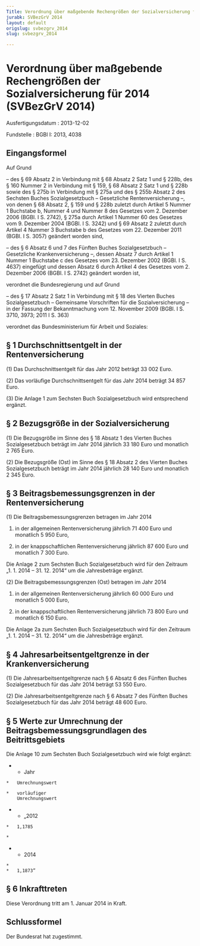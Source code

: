 ```yaml
---
Title: Verordnung über maßgebende Rechengrößen der Sozialversicherung für 2014
jurabk: SVBezGrV 2014
layout: default
origslug: svbezgrv_2014
slug: svbezgrv_2014

---
```


# Verordnung über maßgebende Rechengrößen der Sozialversicherung für 2014 (SVBezGrV 2014)

Ausfertigungsdatum
:   2013-12-02

Fundstelle
:   BGBl I: 2013, 4038


## Eingangsformel

Auf Grund

–   des § 69 Absatz 2 in Verbindung mit § 68 Absatz 2 Satz 1 und § 228b, des § 160 Nummer 2 in Verbindung mit § 159, § 68 Absatz 2 Satz 1 und § 228b sowie des § 275b in Verbindung mit § 275a und des § 255b Absatz 2 des Sechsten Buches Sozialgesetzbuch – Gesetzliche Rentenversicherung –, von denen § 68 Absatz 2, § 159 und § 228b zuletzt durch Artikel 5 Nummer 1 Buchstabe b, Nummer 4 und Nummer 8 des Gesetzes vom 2. Dezember 2006 (BGBl. I S. 2742), § 275a durch Artikel 1 Nummer 60 des Gesetzes vom 9. Dezember 2004 (BGBl. I S. 3242) und § 69 Absatz 2 zuletzt durch Artikel 4 Nummer 3 Buchstabe b des Gesetzes vom 22. Dezember 2011 (BGBl. I S. 3057) geändert worden sind,


–   des § 6 Absatz 6 und 7 des Fünften Buches Sozialgesetzbuch – Gesetzliche Krankenversicherung –, dessen Absatz 7 durch Artikel 1 Nummer 1 Buchstabe c des Gesetzes vom 23. Dezember 2002 (BGBl. I S. 4637) eingefügt und dessen Absatz 6 durch Artikel 4 des Gesetzes vom 2. Dezember 2006 (BGBl. I S. 2742) geändert worden ist,



verordnet die Bundesregierung und auf Grund

–   des § 17 Absatz 2 Satz 1 in Verbindung mit § 18 des Vierten Buches Sozialgesetzbuch – Gemeinsame Vorschriften für die Sozialversicherung – in der Fassung der Bekanntmachung vom 12. November 2009 (BGBl. I S. 3710, 3973; 2011 I S. 363)



verordnet das Bundesministerium für Arbeit und Soziales:


## § 1 Durchschnittsentgelt in der Rentenversicherung

(1) Das Durchschnittsentgelt für das Jahr 2012 beträgt 33 002 Euro.

(2) Das vorläufige Durchschnittsentgelt für das Jahr 2014 beträgt 34 857 Euro.

(3) Die Anlage 1 zum Sechsten Buch Sozialgesetzbuch wird entsprechend ergänzt.


## § 2 Bezugsgröße in der Sozialversicherung

(1) Die Bezugsgröße im Sinne des § 18 Absatz 1 des Vierten Buches Sozialgesetzbuch beträgt im Jahr 2014 jährlich 33 180 Euro und monatlich 2 765 Euro.

(2) Die Bezugsgröße (Ost) im Sinne des § 18 Absatz 2 des Vierten Buches Sozialgesetzbuch beträgt im Jahr 2014 jährlich 28 140 Euro und monatlich 2 345 Euro.


## § 3 Beitragsbemessungsgrenzen in der Rentenversicherung

(1) Die Beitragsbemessungsgrenzen betragen im Jahr 2014

1.  in der allgemeinen Rentenversicherung jährlich 71 400 Euro und monatlich 5 950 Euro,


2.  in der knappschaftlichen Rentenversicherung jährlich 87 600 Euro und monatlich 7 300 Euro.



Die Anlage 2 zum Sechsten Buch Sozialgesetzbuch wird für den Zeitraum „1. 1. 2014 – 31. 12. 2014“ um die Jahresbeträge ergänzt.

(2) Die Beitragsbemessungsgrenzen (Ost) betragen im Jahr 2014

1.  in der allgemeinen Rentenversicherung jährlich 60 000 Euro und monatlich 5 000 Euro,


2.  in der knappschaftlichen Rentenversicherung jährlich 73 800 Euro und monatlich 6 150 Euro.



Die Anlage 2a zum Sechsten Buch Sozialgesetzbuch wird für den Zeitraum „1. 1. 2014 – 31. 12. 2014“ um die Jahresbeträge ergänzt.


## § 4 Jahresarbeitsentgeltgrenze in der Krankenversicherung

(1) Die Jahresarbeitsentgeltgrenze nach § 6 Absatz 6 des Fünften Buches Sozialgesetzbuch für das Jahr 2014 beträgt 53 550 Euro.

(2) Die Jahresarbeitsentgeltgrenze nach § 6 Absatz 7 des Fünften Buches Sozialgesetzbuch für das Jahr 2014 beträgt 48 600 Euro.


## § 5 Werte zur Umrechnung der Beitragsbemessungsgrundlagen des Beitrittsgebiets

Die Anlage 10 zum Sechsten Buch Sozialgesetzbuch wird wie folgt ergänzt:

*    *   Jahr

    *   Umrechnungswert

    *   vorläufiger
        Umrechnungswert


*    *   „2012

    *   1,1785

    *

*    *   2014

    *
    *   1,1873”





## § 6 Inkrafttreten

Diese Verordnung tritt am 1. Januar 2014 in Kraft.


## Schlussformel

Der Bundesrat hat zugestimmt.

